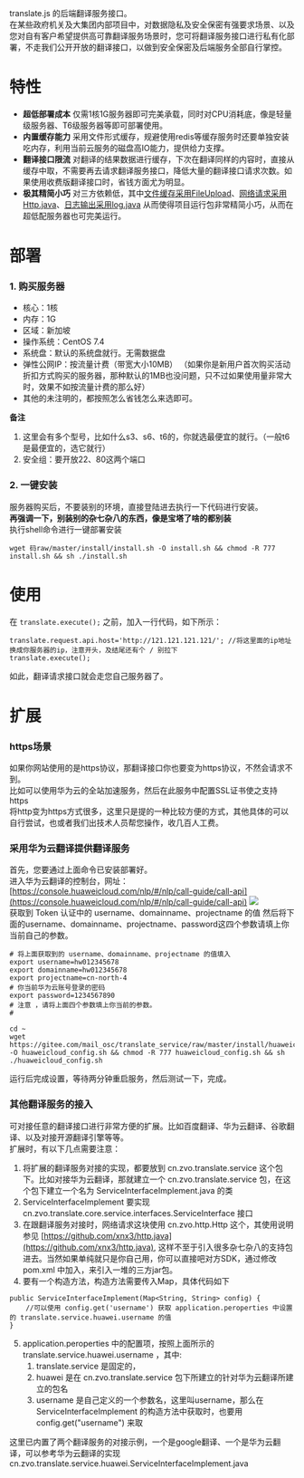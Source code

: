 translate.js 的后端翻译服务接口。  
在某些政府机关及大集团内部项目中，对数据隐私及安全保密有强要求场景、以及您对自有客户希望提供高可靠翻译服务场景时，您可将翻译服务接口进行私有化部署，不走我们公开开放的翻译接口，以做到安全保密及后端服务全部自行掌控。    

# 特性
* **超低部署成本** 仅需1核1G服务器即可完美承载，同时对CPU消耗底，像是轻量级服务器、T6级服务器等即可部署使用。
* **内置缓存能力** 采用文件形式缓存，规避使用redis等缓存服务时还要单独安装吃内存，利用当前云服务的磁盘高IO能力，提供给力支撑。
* **翻译接口限流** 对翻译的结果数据进行缓存，下次在翻译同样的内容时，直接从缓存中取，不需要再去请求翻译服务接口，降低大量的翻译接口请求次数。如果使用收费版翻译接口时，省钱方面尤为明显。
* **极其精简小巧** 对三方依赖低，其中[文件缓存采用FileUpload](https://github.com/xnx3/FileUpload)、[网络请求采用Http.java](https://github.com/xnx3/http.java)、[日志输出采用log.java](https://github.com/xnx3/log) 从而使得项目运行包非常精简小巧，从而在超低配服务器也可完美运行。

# 部署
### 1. 购买服务器

* 核心：1核
* 内存：1G
* 区域：新加坡
* 操作系统：CentOS 7.4
* 系统盘：默认的系统盘就行。无需数据盘
* 弹性公网IP：按流量计费（带宽大小10MB） （如果你是新用户首次购买活动折扣方式购买的服务器，那种默认的1MB也没问题，只不过如果使用量非常大时，效果不如按流量计费的那么好）
* 其他的未注明的，都按照怎么省钱怎么来选即可。

**备注**  
1. 这里会有多个型号，比如什么s3、s6、t6的，你就选最便宜的就行。（一般t6是最便宜的，选它就行）  
1. 安全组：要开放22、80这两个端口


### 2. 一键安装
服务器购买后，不要装别的环境，直接登陆进去执行一下代码进行安装。  
**再强调一下，别装别的杂七杂八的东西，像是宝塔了啥的都别装**  
执行shell命令进行一键部署安装

````
wget 码raw/master/install/install.sh -O install.sh && chmod -R 777 install.sh && sh ./install.sh
````

# 使用

在 ````translate.execute();```` 之前，加入一行代码，如下所示：

````
translate.request.api.host='http://121.121.121.121/'; //将这里面的ip地址换成你服务器的ip，注意开头，及结尾还有个 / 别拉下
translate.execute();
````

如此，翻译请求接口就会走您自己服务器了。

# 扩展
### https场景
如果你网站使用的是https协议，那翻译接口你也要变为https协议，不然会请求不到。  
比如可以使用华为云的全站加速服务，然后在此服务中配置SSL证书使之支持https  
将http变为https方式很多，这里只是提的一种比较方便的方式，其他具体的可以自行尝试，也或者我们出技术人员帮您操作，收几百人工费。

### 采用华为云翻译提供翻译服务
首先，您要通过上面命令已安装部署好。  
进入华为云翻译的控制台，网址： [https://console.huaweicloud.com/nlp/#/nlp/call-guide/call-api](https://console.huaweicloud.com/nlp/#/nlp/call-guide/call-api) 
![](https://cdn.weiunity.com/site/341/news/64da512a4a8746b8938ee90aacd89bf4.png)  
获取到 Token 认证中的 username、domainname、projectname 的值
然后将下面的username、domainname、projectname、password这四个参数请填上你当前自己的参数。  

````
# 将上面获取到的 username、domainname、projectname 的值填入
export username=hw012345678
export domainname=hw012345678
export projectname=cn-north-4
# 你当前华为云账号登录的密码
export password=1234567890
# 注意 ，请将上面四个参数填上你当前的参数。
# 

cd ~
wget https://gitee.com/mail_osc/translate_service/raw/master/install/huaweicloud_config.sh -O huaweicloud_config.sh && chmod -R 777 huaweicloud_config.sh && sh ./huaweicloud_config.sh
````
运行后完成设置，等待两分钟重启服务，然后测试一下，完成。

### 其他翻译服务的接入
可对接任意的翻译接口进行非常方便的扩展。比如百度翻译、华为云翻译、谷歌翻译、以及对接开源翻译引擎等等。  
扩展时，有以下几点需要注意：
1. 将扩展的翻译服务对接的实现，都要放到 cn.zvo.translate.service 这个包下。比如对接华为云翻译，那就建立一个 cn.zvo.translate.service 包，在这个包下建立一个名为 ServiceInterfaceImplement.java 的类
2. ServiceInterfaceImplement 要实现 cn.zvo.translate.core.service.interfaces.ServiceInterface 接口
3. 在跟翻译服务对接时，网络请求这块使用 cn.zvo.http.Http 这个，其使用说明参见 [https://github.com/xnx3/http.java](https://github.com/xnx3/http.java),  这样不至于引入很多杂七杂八的支持包进去。当然如果单纯就只是你自己用，你可以直接吧对方SDK，通过修改 pom.xml 中加入，来引入一堆的三方jar包。  
4. 要有一个构造方法，构造方法需要传入Map，具体代码如下
````
public ServiceInterfaceImplement(Map<String, String> config) {
	//可以使用 config.get('username') 获取 application.peroperties 中设置的 translate.service.huawei.username 的值
}
````
5. application.peroperties 中的配置项，按照上面所示的 translate.service.huawei.username ，其中:  
	1. translate.service 是固定的，
	1. huawei 是在 cn.zvo.translate.service 包下所建立的针对华为云翻译所建立的包名
	1. username 是自己定义的一个参数名，这里叫username，那么在 ServiceInterfaceImplement 的构造方法中获取时，也要用 config.get("username") 来取
  
这里已内置了两个翻译服务的对接示例，一个是google翻译、一个是华为云翻译，可以参考华为云翻译的实现 cn.zvo.translate.service.huawei.ServiceInterfaceImplement.java